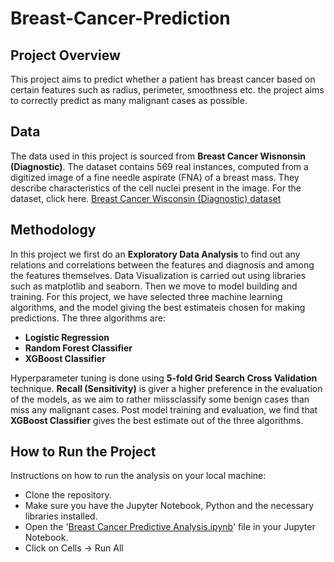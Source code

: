 # Breast-Cancer-Prediction

## Project Overview
This project aims to predict whether a patient has breast cancer based on certain features such as radius, perimeter, smoothness etc. the project aims to correctly predict as many malignant cases as possible.

## Data
The data used in this project is sourced from **Breast Cancer Wisnonsin (Diagnostic)**. The dataset contains 569 real instances, computed from a digitized image of a fine needle aspirate (FNA) of a breast mass.  They describe characteristics of the cell nuclei present in the image. For the dataset, click here. [Breast Cancer Wisconsin (Diagnostic) dataset](https://archive.ics.uci.edu/dataset/17/breast+cancer+wisconsin+diagnostic)

## Methodology
In this project we first do an **Exploratory Data Analysis** to find out any relations and correlations between the features and diagnosis and among the features themselves. Data Visualization is carried out using libraries such as matplotlib and seaborn. Then we move to model building and training. For this project, we have selected three machine learning algorithms, and the model giving the best estimateis chosen for making predictions. The three algorithms are:
- **Logistic Regression**
- **Random Forest Classifier**
- **XGBoost Classifier**

Hyperparameter tuning is done using **5-fold Grid Search Cross Validation** technique. **Recall (Sensitivity)** is giver a higher preference in the evaluation of the models, as we aim to rather miissclassify some benign cases than miss any malignant cases. Post model training and evaluation, we find that **XGBoost Classifier** gives the best estimate out of the three algorithms.

## How to Run the Project
Instructions on how to run the analysis on your local machine:
- Clone the repository.
- Make sure you have the Jupyter Notebook, Python and the necessary libraries installed.
- Open the '[Breast Cancer Predictive Analysis.ipynb](https://github.com/Debnath-Goutam/Breast-Cancer-Prediction/blob/master/Breast%20Cancer%20Predictive%20Analysis.ipynb)' file in your Jupyter Notebook.
- Click on Cells -> Run All

